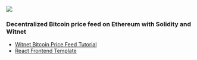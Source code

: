 ![](https://bitcoin-price-feed.surge.sh/shot.png)

### Decentralized Bitcoin price feed on Ethereum with Solidity and Witnet

- [Witnet Bitcoin Price Feed Tutorial](https://docs.witnet.io/tutorials/bitcoin-price-feed/introduction/)
- [React Frontend Template](https://github.com/vbstreetz/counter)
